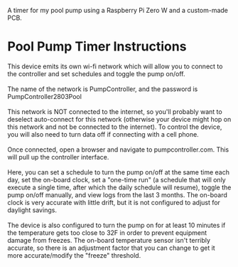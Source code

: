 A timer for my pool pump using a Raspberry Pi Zero W and a custom-made PCB.

# Pool Pump Timer Instructions

This device emits its own wi-fi network which will allow you to connect to the controller and set schedules and toggle the pump on/off.
<br>
<br>
The name of the network is PumpController, and the password is PumpController2803Pool
<br>
<br>
This network is NOT connected to the internet, so you'll probably want to deselect auto-connect for this network (otherwise your device might hop on this network and not be connected to the internet). To control the device, you will also need to turn data off if connecting with a cell phone.
<br>
<br>
Once connected, open a browser and navigate to pumpcontroller.com. This will pull up the controller interface.
<br>
<br>
Here, you can set a schedule to turn the pump on/off at the same time each day, set the on-board clock, set a "one-time run" (a schedule that will only execute a single time, after which the daily schedule will resume), toggle the pump on/off manually, and view logs from the last 3 months.
The on-board clock is very accurate with little drift, but it is not configured to adjust for daylight savings.
<br>
<br>
The device is also configured to turn the pump on for at least 10 minutes if the temperature gets too close to 32F in order to prevent equipment damage from freezes.
The on-board temperature sensor isn't terribly accurate, so there is an adjustment factor that you can change to get it more accurate/modify the "freeze" threshold.
